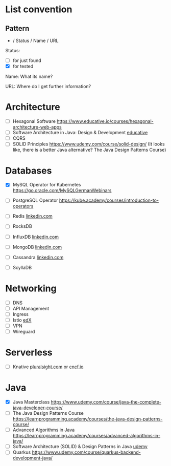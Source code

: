 # List convention

## Pattern

- / Status / Name / URL

Status:
- [ ] for just found
- [x] for tested

Name: What its name?

URL: Where do I get further information?

# Architecture

- [ ] Hexagonal Software https://www.educative.io/courses/hexagonal-architecture-web-apps
- [ ] Software Architecture in Java: Design & Development
[educative](https://www.educative.io/courses/software-architecture-in-java-design-development)
- [ ] CQRS
- [ ] SOLID Principles https://www.udemy.com/course/solid-design/ (It looks like, there is a better Java alternative? The Java Design Patterns Course)

# Databases

- [x] MySQL Operator for Kubernetes https://go.oracle.com/MySQLGermanWebinars
- [ ] PostgreSQL Operator https://kube.academy/courses/introduction-to-operators

- [ ] Redis [linkedin.com](https://www.linkedin.com/learning/learning-redis?trk=course_title&upsellOrderOrigin=default_guest_learning)
- [ ] RocksDB

- [ ] InfluxDB [linkedin.com](https://www.linkedin.com/learning/introduction-to-influxdb)

- [ ] MongoDB [linkedin.com](https://de.linkedin.com/learning/mongodb-grundkurs?trk=learning-serp_learning-search-card_search-card&upsellOrderOrigin=default_guest_learning)

- [ ] Cassandra [linkedin.com](https://de.linkedin.com/learning/apache-cassandra-grundkurs?trk=course_title&upsellOrderOrigin=default_guest_learning)

- [ ] ScyllaDB

# Networking

- [ ] DNS
- [ ] API Management
- [ ] Ingress
- [ ] Istio [edX](https://www.edx.org/course/introduction-to-istio)
- [ ] VPN
- [ ] Wireguard

# Serverless

- [ ] Knative [pluralsight.com](https://www.pluralsight.com/courses/knative-getting-started) or [cncf.io](https://www.cncf.io/online-programs/event-driven-architecture-with-knative-events/)

# Java

- [x] Java Masterclass https://www.udemy.com/course/java-the-complete-java-developer-course/
- [ ] The Java Design Patterns Course https://learnprogramming.academy/courses/the-java-design-patterns-course/
- [ ] Advanced Algorithms in Java https://learnprogramming.academy/courses/advanced-algorithms-in-java/
- [ ] Software Architecture (SOLID) & Design Patterns in Java [udemy](https://www.udemy.com/course/basics-of-software-architecture-design-in-java/)
- [ ] Quarkus https://www.udemy.com/course/quarkus-backend-development-java/
